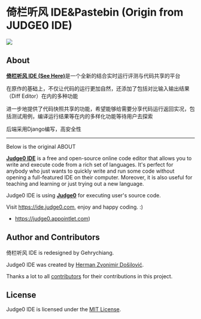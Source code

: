 # 倚栏听风 IDE&Pastebin  (Origin from JUDGE0 IDE)
![](https://pic-static.yilantingfeng.site/imgs/2022/04/19/21-12-11-0ff679075c9d72605ea0a302e0cfbc06-20220419211210-37c11e.png)

## About
[**倚栏听风 IDE (See Here)**](https://ide.yilantingfeng.site/)是一个全新的结合实时运行评测与代码共享的平台

在原作的基础上，不仅让代码的运行更加自然，还添加了包括对比输入输出结果（Diff Editor）在内的多种功能

进一步地提供了代码快照共享的功能，希望能够给需要分享代码运行返回实况，包括测试用例，编译运行结果等在内的多样化功能等待用户去探索

后端采用Django编写，高安全性

---

Below is the original ABOUT

[**Judge0 IDE**](https://ide.judge0.com) is a free and open-source online code editor that allows you to write and execute code from a rich set of languages. It's perfect for anybody who just wants to quickly write and run some code without opening a full-featured IDE on their computer. Moreover, it is also useful for teaching and learning or just trying out a new language.

Judge0 IDE is using [**Judge0**](https://api.judge0.com) for executing user's source code.

Visit https://ide.judge0.com, enjoy and happy coding. :)

* https://judge0.appointlet.com)

## Author and Contributors
倚栏听风 IDE is redesigned by Gehrychiang.

Judge0 IDE was created by [Herman Zvonimir Došilović](https://github.com/hermanzdosilovic).

Thanks a lot to all [contributors](https://github.com/judge0/ide/graphs/contributors) for their contributions in this project.

## License
Judge0 IDE is licensed under the [MIT License](https://github.com/judge0/ide/blob/master/LICENSE).

